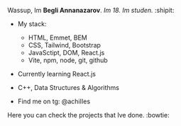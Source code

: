 Wassup, Im **Begli Annanazarov**. _Im 18. Im studen._ :shipit:
- My stack:
  - HTML, Emmet, BEM
  - CSS, Tailwind, Bootstrap
  - JavaSctipt, DOM, React.js
  - Vite, npm, node, git, github
- Currently learning React.js
- C++, Data Structures & Algorithms

- Find me on tg: @achiIIes
 
Here you can check the projects that Ive done. :bowtie:
